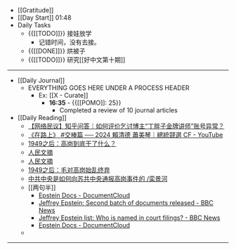- [[Gratitude]]
- [[Day Start]] 01:48
- Daily Tasks
    - {{[[TODO]]}} 接娃放学
        - 记错时间，没有去接。
    - {{[[DONE]]}} 烘被子
    - {{[[TODO]]}} 研究[[好中文第十期]]
- ---
- [[Daily Journal]] 
    - EVERYTHING GOES HERE UNDER A PROCESS HEADER
        - Ex: [[X - Curate]]
            - **16:35** - {{[[POMO]]: 25}}
                -  Completed a review of 10 journal articles
- [[Daily Reading]]
    - [【网络民议】知乎问答｜如何评价乞讨博主“丁胖子金牌讲师”账号异常？](https://chinadigitaltimes.net/chinese/703724.html)
    - [《在路上》 #交棒篇 ── 2024 賴清德 蕭美琴｜總統競選 CF - YouTube](https://www.youtube.com/watch?v=H4kGNldUQGw)
    - [1949之后：高岗到底干了什么？](https://www.voachinese.com/a/a-21-w2007-12-07-voa60-57934432/1063368.html)
    - [人民文摘](http://paper.people.com.cn/rmwz/html/2011-07/01/content_901675.htm?div=-1)
    - [人民文摘](http://paper.people.com.cn/rmwz/html/2010-01/01/content_501072.htm?div=-1)
    - [1949之后：毛对高岗始乱终弃](https://www.voachinese.com/a/a-21-w2007-12-14-voa58-63162817/961116.html)
    - [中共中央是如何向苏共中央通报高岗事件的 /栾景河](https://www.russiancenter.pku.edu.cn/yjcg/kywj/258059.html)
    - [[两句半]]
        - [Epstein Docs - DocumentCloud](https://www.documentcloud.org/documents/6250471-Epstein-Docs)
        - [Jeffrey Epstein: Second batch of documents released - BBC News](https://www.bbc.com/news/world-us-canada-67879225?xtor=AL-72-%5Bpartner%5D-%5Bbbc.news.twitter%5D-%5Bheadline%5D-%5Bnews%5D-%5Bbizdev%5D-%5Bisapi%5D&at_format=link&at_ptr_name=twitter&at_campaign_type=owned&at_link_id=08778536-AB88-11EE-B16A-40BED0B4AF07&at_link_origin=BBCWorld&at_link_type=web_link&at_bbc_team=editorial&at_campaign=Social_Flow&at_medium=social)
        - [Jeffrey Epstein list: Who is named in court filings? - BBC News](https://www.bbc.co.uk/news/world-us-canada-67861498)
        - [Epstein Docs - DocumentCloud](https://www.documentcloud.org/documents/6250471-Epstein-Docs)
    - 
- ---
